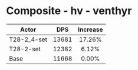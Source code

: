# Composite - hv - venthyr
| Actor | DPS | Increase |
|---|:---:|:---:|
|T28-2_4-set|13681|17.26%|
|T28-2-set|12382|6.12%|
|Base|11668|0.00%|
